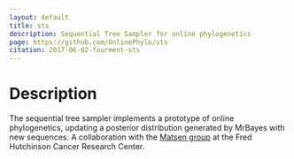 ```yaml
---
layout: default
title: sts
description: Sequential Tree Sampler for online phylogenetics
page: https://github.com/OnlinePhylo/sts
citation: 2017-06-02-fourment-sts
---
```


# Description

The sequential tree sampler implements a prototype of online phylogenetics, updating a posterior distribution generated by MrBayes with new sequences.
A collaboration with the [Matsen group](http://matsen.fhcrc.org/) at the Fred Hutchinson Cancer Research Center.